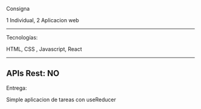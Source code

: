 Consigna

1 Individual,
2 Aplicacion web

---------------------
Tecnologías:

HTML,
CSS ,
Javascript,
React

--------------------
APIs Rest:
NO
-----------------
Entrega:

Simple aplicacion de tareas con useReducer
